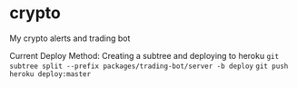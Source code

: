 # crypto
My crypto alerts and trading bot

Current Deploy Method:
Creating a subtree and deploying to heroku
```git subtree split --prefix packages/trading-bot/server -b deploy```
```git push heroku deploy:master ```